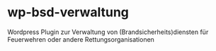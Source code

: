 # wp-bsd-verwaltung
Wordpress Plugin zur Verwaltung von (Brandsicherheits)diensten für Feuerwehren oder andere Rettungsorganisationen
